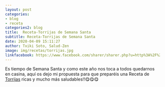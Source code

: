 ```yaml
---
layout: post
categories:
- blog
- receta
categories2: blog
title:  Receta-Torrijas de Semana Santa
subtitle: Receta-Torrijas de Semana Santa
date: 2020-04-09 15:11:27
author: Txiki Soto, Salud-Zen
image: img/recetas/torrijas.jpg
linkfacebook: https://www.facebook.com/sharer/sharer.php?u=http%3A%2F%2Fwww.salud-zen.com%2Fblog%2Freceta%2F2020%2F04%2F09%2Freceta-postre-torrijas.html&amp;src=sdkpreparse
---
```

Es tiempo de Semana Santa y como este año nos toca a todos quedarnos en casina, aquí os dejo mi propuesta para que preparéis una Receta de [Torrijas][receta] ricas y mucho más saludables!!😋😋😋

[receta]: {{site.url}}{{site.baseurl}}/postres/2019/04/18/torrijas.html
